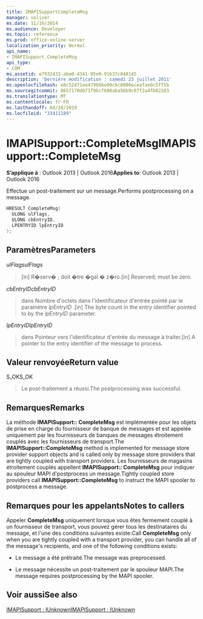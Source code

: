 ```yaml
---
title: IMAPISupportCompleteMsg
manager: soliver
ms.date: 11/16/2014
ms.audience: Developer
ms.topic: reference
ms.prod: office-online-server
localization_priority: Normal
api_name:
- IMAPISupport.CompleteMsg
api_type:
- COM
ms.assetid: e7932433-abe0-4341-95e0-91b37c848145
description: 'Derniére modification : samedi 23 juillet 2011'
ms.openlocfilehash: e8c52d71ee47966be09c6c0806eceafae0c5ff5b
ms.sourcegitcommit: 8657170d071f9bcf680aba50b9c07f2a4fb82283
ms.translationtype: MT
ms.contentlocale: fr-FR
ms.lasthandoff: 04/28/2019
ms.locfileid: "33411189"
---
```

# <a name="imapisupportcompletemsg"></a><span data-ttu-id="04e13-103">IMAPISupport::CompleteMsg</span><span class="sxs-lookup"><span data-stu-id="04e13-103">IMAPISupport::CompleteMsg</span></span>

  
  
<span data-ttu-id="04e13-104">**S’applique à** : Outlook 2013 | Outlook 2016</span><span class="sxs-lookup"><span data-stu-id="04e13-104">**Applies to**: Outlook 2013 | Outlook 2016</span></span> 
  
<span data-ttu-id="04e13-105">Effectue un post-traitement sur un message.</span><span class="sxs-lookup"><span data-stu-id="04e13-105">Performs postprocessing on a message.</span></span> 
  
```cpp
HRESULT CompleteMsg(
  ULONG ulFlags,
  ULONG cbEntryID,
  LPENTRYID lpEntryID
);
```

## <a name="parameters"></a><span data-ttu-id="04e13-106">Paramètres</span><span class="sxs-lookup"><span data-stu-id="04e13-106">Parameters</span></span>

 <span data-ttu-id="04e13-107">_ulFlags_</span><span class="sxs-lookup"><span data-stu-id="04e13-107">_ulFlags_</span></span>
  
> <span data-ttu-id="04e13-108">[in] R�serv� ; doit �tre �gal � z�ro.</span><span class="sxs-lookup"><span data-stu-id="04e13-108">[in] Reserved; must be zero.</span></span>
    
 <span data-ttu-id="04e13-109">_cbEntryID_</span><span class="sxs-lookup"><span data-stu-id="04e13-109">_cbEntryID_</span></span>
  
> <span data-ttu-id="04e13-110">dans Nombre d'octets dans l'identificateur d'entrée pointé par le paramètre _lpEntryID_ .</span><span class="sxs-lookup"><span data-stu-id="04e13-110">[in] The byte count in the entry identifier pointed to by the  _lpEntryID_ parameter.</span></span> 
    
 <span data-ttu-id="04e13-111">_lpEntryID_</span><span class="sxs-lookup"><span data-stu-id="04e13-111">_lpEntryID_</span></span>
  
> <span data-ttu-id="04e13-112">dans Pointeur vers l'identificateur d'entrée du message à traiter.</span><span class="sxs-lookup"><span data-stu-id="04e13-112">[in] A pointer to the entry identifier of the message to process.</span></span>
    
## <a name="return-value"></a><span data-ttu-id="04e13-113">Valeur renvoyée</span><span class="sxs-lookup"><span data-stu-id="04e13-113">Return value</span></span>

<span data-ttu-id="04e13-114">S_OK</span><span class="sxs-lookup"><span data-stu-id="04e13-114">S_OK</span></span> 
  
> <span data-ttu-id="04e13-115">Le post-traitement a réussi.</span><span class="sxs-lookup"><span data-stu-id="04e13-115">The postprocessing was successful.</span></span>
    
## <a name="remarks"></a><span data-ttu-id="04e13-116">Remarques</span><span class="sxs-lookup"><span data-stu-id="04e13-116">Remarks</span></span>

<span data-ttu-id="04e13-117">La méthode **IMAPISupport:: CompleteMsg** est implémentée pour les objets de prise en charge du fournisseur de banque de messages et est appelée uniquement par les fournisseurs de banques de messages étroitement couplés avec les fournisseurs de transport.</span><span class="sxs-lookup"><span data-stu-id="04e13-117">The **IMAPISupport::CompleteMsg** method is implemented for message store provider support objects and is called only by message store providers that are tightly coupled with transport providers.</span></span> <span data-ttu-id="04e13-118">Les fournisseurs de magasins étroitement couplés appellent **IMAPISupport:: CompleteMsg** pour indiquer au spouleur MAPI d'postprocess un message.</span><span class="sxs-lookup"><span data-stu-id="04e13-118">Tightly coupled store providers call **IMAPISupport::CompleteMsg** to instruct the MAPI spooler to postprocess a message.</span></span> 
  
## <a name="notes-to-callers"></a><span data-ttu-id="04e13-119">Remarques pour les appelants</span><span class="sxs-lookup"><span data-stu-id="04e13-119">Notes to callers</span></span>

<span data-ttu-id="04e13-120">Appeler **CompleteMsg** uniquement lorsque vous êtes fermement couplé à un fournisseur de transport, vous pouvez gérer tous les destinataires du message, et l'une des conditions suivantes existe:</span><span class="sxs-lookup"><span data-stu-id="04e13-120">Call **CompleteMsg** only when you are tightly coupled with a transport provider, you can handle all of the message's recipients, and one of the following conditions exists:</span></span> 
  
- <span data-ttu-id="04e13-121">Le message a été prétraité.</span><span class="sxs-lookup"><span data-stu-id="04e13-121">The message was preprocessed.</span></span>
    
- <span data-ttu-id="04e13-122">Le message nécessite un post-traitement par le spouleur MAPI.</span><span class="sxs-lookup"><span data-stu-id="04e13-122">The message requires postprocessing by the MAPI spooler.</span></span>
    
## <a name="see-also"></a><span data-ttu-id="04e13-123">Voir aussi</span><span class="sxs-lookup"><span data-stu-id="04e13-123">See also</span></span>



[<span data-ttu-id="04e13-124">IMAPISupport : IUnknown</span><span class="sxs-lookup"><span data-stu-id="04e13-124">IMAPISupport : IUnknown</span></span>](imapisupportiunknown.md)

